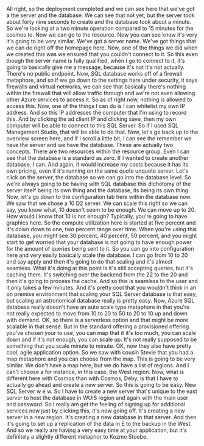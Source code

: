 All right, so the deployment completed and we can see here that we've got a the server and the database.
We can see that not yet, but the server took about forty nine seconds to create and the database took
about a minute.
So we're looking at a two minute operation compared to 15 minutes for the cosmos to.
Now we can go to the resource.
Now you can see know it's very it's going to be very similar.
We've got a server name.
We've got things that we can do right off the homepage here.
Now, one of the things we did when we created this was we ensured that you couldn't connect to it.
So this even though the server name is fully qualified, when I go to connect to it, it's going to
basically give me a message, because it's not it's not actually.
There's no public endpoint.
Now, SQL database works off of a firewall metaphore, and so if we go down to the settings here under
security, it says firewalls and virtual networks, we can see that basically there's nothing within
the firewall that will allow traffic through and we're not even allowing other Azure services to access
it.
So as of right now, nothing is allowed to access this.
Now, one of the things I can do is I can whitelist my own IP address.
And so this IP addresses the computer that I'm using to record this.
And by clicking the ad client IP and clicking save, then my own computer will be able to connect to
this SQL Server.
So if I used SQL Management Studio, that will be able to do that.
Now, let's go back up to the overview screen here, and if I scroll a little bit, I can see the remember
we have the server and we have the database.
These are actually two concepts.
There are two resources within the resource group.
Even I can see that the database is a standard as zero.
If I wanted to create another database, I can.
And again, it would increase my costs because it has its own pricing, even if it's running on the
same quote unquote server.
Let's click on the server, the database so we can go into the database level.
So we're always going to be having with SQL database this dichotomy of the server itself being its own
thing and the database, its being its own thing.
Now, let's go down to the configuration tab here within the database now.
We saw that we chose a 10 D2 server.
We can scale this right so we can say, you know what, 10 doesn't seem to be enough.
We can move up to 20.
How would I know that 10 is not enough?
Typically, you're going to have graphics here.
So the compute utilization here is started at five percent and it's down down to one, two percent range
over time.
When you're using this database, you might see 30 percent, 40 percent, 50 percent, and you might
start to get worried that your database is not going to have enough power for the amount of queries
being sent to it.
So you can go into configuration here and very easily basically scale the database.
I can go from 10 to 20 and say apply and then it's going to do that scaling and it's almost seamless.
What it's doing at this point is it's still accepting queries, but it's caching them.
It's switching over the backend from the 22 to the 20 and then it's going to process the cache.
And so this is seamless to the user and it only takes a few minutes.
And it's pretty cool that you wouldn't think in an on premise environment that scaling your SQL Server
database is that easy, but scaling an astronomical database really is pretty easy.
Now, Azure SQL database really doesn't have an auto scale type metaphore in that you're not really
expected to move from 10 to 20 to 50 to 20 to 10 up and down with demand.
OK, so there is a serverless option and that might be more scalable in that sense.
But in the standard offering a provisioned offering you've chosen your to use, you can map that if
it's too much, you can scale down and if it's not enough, you can scale up.
It's not really supposed to be something that you scale minute to minute.
OK, now they also have pretty cool, agile application option.
So we saw with cousin Stevie that you had a map metaphore and you can choose from the map.
This is going to be very similar.
We don't have a map here, but we do have a list of regions.
And I can't choose a for instance, in this case, the West region.
Now, what is different here with Cosmos than with Cosmos, Déby, is that I have to actually go ahead
and create a new server.
So this is going to be easy.
New SQL Server
w e w.
So I have to create a new server that's unique to the east server to host the database in WUIS region
and again with the main user and password.
So I really am get the feeling of signing up for additional services now just by clicking this, it's
now going off.
It's creating a new server in a new region.
It's creating a new database in that server.
And then it's going to set up a replication of the data in E to the backup in the West.
And so we really are having a very easy time at your application, but it's definitely a slightly different
metaphor to Kozmo Stoebe.
